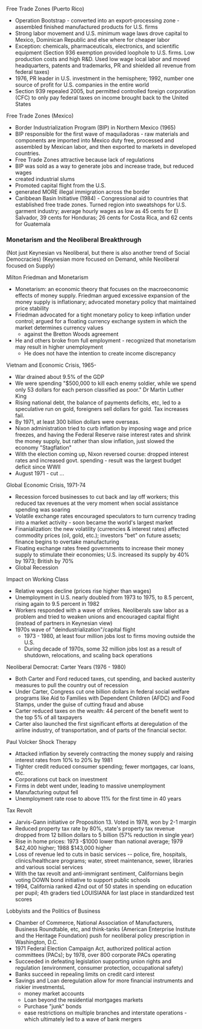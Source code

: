 Free Trade Zones (Puerto Rico)
+ Operation Bootstrap - converted into an export-processing zone - assembled finished manufactured products for U.S. firms
+ Strong labor movement and U.S. minimum wage laws drove capital to Mexico, Dominican Republic and else where for cheaper labor
+ Exception: chemicals, pharmaceuticals, electronics, and scientific equipment (Section 936 exemption provided loophole to U.S. firms. Low production costs and high R&D. Used low wage local labor and moved headquarters, patents and trademarks, PR and shielded all revenue from federal taxes)
+ 1976, PR leader in U.S. investment in the hemisphere; 1992, number one source of profit for U.S. companies in the entire world
+ Section 939 repealed 2005, but permitted controlled foreign corporation (CFC) to only pay federal taxes on income brought back to the United States

Free Trade Zones (Mexico)
+ Border Industrialization Program (BIP) in Northern Mexico (1965)
+ BIP responsible for the first wave of maquiladoras - raw materials and components are imported into Mexico duty free, processed and assembled by Mexican labor, and then exported to markets in developed countries.
+ Free Trade Zones attractive because lack of regulations
+ BIP was sold as a way to generate jobs and increase trade, but reduced wages
+ created industrial slums
+ Promoted capital flight from the U.S.
+ generated MORE illegal immigration across the border
+ Caribbean Basin Initiative (1984) -  Congressional aid to countries that established free trade zones. Turned region into sweatshops for U.S. garment industry; average hourly wages as low as 45 cents for El Salvador, 39 cents for Honduras; 26 cents for Costa Rica, and 62 cents for Guatemala

### Monetarism and the Neoliberal Breakthrough
(Not just Keynesian vs Neoliberal, but there is also another trend of Social Democracies)
(Keynesian more focused on Demand, while Neoliberal focused on Supply)

Milton Friedman and Monetarism
+ Monetarism: an economic theory that focuses on the macroeconomic effects of money supply. Friedman argued excessive expansion of the money supply is inflationary; advocated monetary policy that maintained price stability
+ Friedman advocated for a tight monetary policy to keep inflation under control; argued for a floating currency exchange system in which the market determines currency values
  + against the Bretton Woods agreement
+ He and others broke from full employment - recognized that monetarism may result in higher unemployment
  + He does not have the intention to create income discrepancy

Vietnam and Economic Crisis, 1965-
+ War drained about 9.5\% of the GDP
+ We were spending "$500,000 to kill each enemy soldier, while we spend only 53 dollars for each person classified as poor." Dr Martin Luther King
+ Rising national debt, the balance of payments deficits, etc, led to a speculative run on gold, foreigners sell dollars for gold. Tax increases fail.
+ By 1971, at least 300 billion dollars were overseas.
+ Nixon administration tried to curb inflation by imposing wage and price freezes, and having the Federal Reserve raise interest rates and shrink the money supply, but rather than slow inflation, just slowed the economy "Stagflation"
+ With the election coming up, Nixon reversed course: dropped interest rates and increased govt. spending - result was the largest budget deficit since WWII
+ August 1971 - cut ...

Global Economic Crisis, 1971-74
+ Recession forced businesses to cut back and lay off workers; this reduced tax revenues at the very moment when social assistance spending was soaring
+ Volatile exchange rates encouraged speculators to turn currency trading into a market activity - soon became the world's largest market
+ Finanialization: the new volatility (currencies & interest rates) affected commodity prices (oil, gold, etc.); investors "bet" on future assets; finance begins to overtake manufacturing
+ Floating exchange rates freed governments to increase their money supply to stimulate their economies; U.S. increased its supply by 40% by 1973; British by 70%
+ Global Recession

Impact on Working Class
+ Relative wages decline (prices rise higher than wages)
+ Unemployment in U.S. nearly doubled from 1973 to 1975, to 8.5 percent, rising again to 9.5 percent in 1982
+ Workers responded with a wave of strikes. Neoliberals saw labor as a problem and tried to weaken unions and encouraged capital flight (instead of partners in Keynesian view)
+ 1970s wave of "deindustrialization"/capital flight
  + 1973 - 1980, at least four million jobs lost to firms moving outside the U.S.
  + During decade of 1970s, some 32 million jobs lost as a result of shutdown, relocations, and scaling back operations

Neoliberal Democrat: Carter Years (1976 - 1980)
+ Both Carter and Ford reduced taxes, cut spending, and backed austerity measures to pull the country out of recession
+ Under Carter, Congress cut one billion dollars in federal social welfare programs like Aid to Families with Dependent Children (AFDC) and Food Stamps, under the guise of cutting fraud and abuse
+ Carter reduced taxes on the wealth: 44 percent of the benefit went to the top 5\% of all taxpayers
+ Carter also launched the first significant efforts at deregulation of the airline industry, of transportation, and of parts of the financial sector.

Paul Volcker Shock Therapy
+ Attacked inflation by severely contracting the money supply and raising interest rates from 10\% to 20\% by 1981
+ Tighter credit reduced consumer spending; fewer mortgages, car loans, etc.
+ Corporations cut back on investment
+ Firms in debt went under, leading to massive unemployment
+ Manufacturing output fell
+ Unemployment rate rose to above 11\% for the first time in 40 years

Tax Revolt
+ Jarvis-Gann initiative or Proposition 13. Voted in 1978, won by 2-1 margin
+ Reduced property tax rate by 80\%, state's property tax revenue dropped from 12 billion dollars to 5 billion (57\% reduction in single year)
+ Rise in home prices: 1973 -$1000 lower than national average; 1979 $42,400 higher; 1988 $143,000 higher
+ Loss of revenue led to cuts in basic services -- police, fire, hospitals, clinics/healthcare programs; water, street maintenance, sewer, libraries and various social services
+ With the tax revolt and anti-immigrant sentiment, Californians begin voting DOWN bond initiative to support public schools
+ 1994, California ranked 42nd out of 50 states in spending on education per pupil; 4th graders tied LOUISIANA for last place in standardized test scores

Lobbyists and the Politics of Business
+ Chamber of Commerce, National Association of Manufacturers, Business Roundtable, etc, and think-tanks (American Enterprise Institute and the Heritage Foundation) push for neoliberal policy prescription in Washington, D.C.
+ 1971 Federal Election Campaign Act, authorized political action committees (PACs); by 1978, over 800 corporate PACs operating
+ Succeeded in defeating legislation supporting union rights and regulation (environment, consumer protection, occupational safety)
+ Banks succeed in repealing limits on credit card interest
+ Savings and Loan deregulation allow for more financial instruments and riskier investmentsL
  + money market accounts
  + Loan beyond the residential mortgages markets
  + Purchase "junk" bonds
  + ease restrictions on multiple branches and interstate operations - which ultimately led to a wave of bank mergers